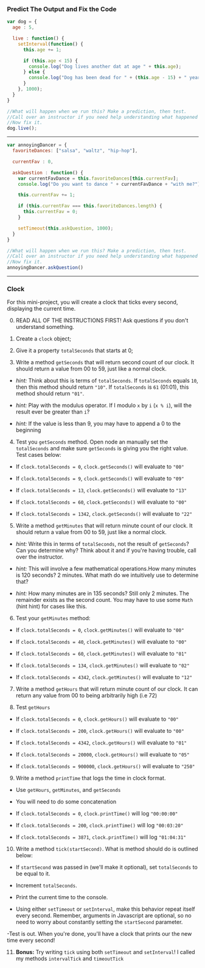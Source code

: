 ### Predict The Output and Fix the Code

```javascript
var dog = {
  age : 5,

  live : function() {
    setInterval(function() {
      this.age += 1;

      if (this.age < 15) {
        console.log("Dog lives another dat at age " + this.age);
      } else {
        console.log("Dog has been dead for " + (this.age - 15) + " years");
      }
    }, 1000);
  }
}

//What will happen when we run this? Make a prediction, then test.
//Call over an instructor if you need help understanding what happened
//Now fix it.
dog.live();
```
---------------------------------------------------------------------------
```javascript
var annoyingDancer = {
  favoriteDances: ["salsa", "waltz", "hip-hop"],

  currentFav : 0,

  askQuestion : function() {
    var currentFavDance = this.favoriteDances[this.currentFav];
    console.log("Do you want to dance " + currentFavDance + "with me?");

    this.currentFav += 1;

    if (this.currentFav === this.favoriteDances.length) {
      this.currentFav = 0;
    }

    setTimeout(this.askQuestion, 1000);
  }
}

//What will happen when we run this? Make a prediction, then test.
//Call over an instructor if you need help understanding what happened
//Now fix it.
annoyingDancer.askQuestion()
```
---------------------------------------------------------------------------

### Clock

For this mini-project, you will create a clock that ticks every second, displaying the current time.

0. READ ALL OF THE INSTRUCTIONS FIRST! Ask questions if you don't understand something.

1. Create a `clock` object;

2. Give it a property `totalSeconds` that starts at 0;

3. Write a method `getSeconds` that will return second count of our clock. It should return a value from 00 to 59, just like a normal clock.

  - *hint:* Think about this is terms of `totalSeconds`. If `totalSeconds` equals `10`, then this method should return `"10"`. If `totalSeconds` is `61` (01:01), this method should return `"01"`.

  - *hint:* Play with the modulus operator. If I modulo `x` by `i` (`x % i`), will the result ever be greater than `i`?

  - *hint:* If the value is less than 9, you may have to append a 0 to the beginning

4. Test you `getSeconds` method. Open node an manually set the `totalSeconds` and make sure `getSeconds` is giving you the right value. Test cases below:

  - If `clock.totalSeconds = 0`, `clock.getSeconds()` will evaluate to `"00"`

  - If `clock.totalSeconds = 9`, `clock.getSeconds()` will evaluate to `"09"`

  - If `clock.totalSeconds = 13`, `clock.getSeconds()` will evaluate to `"13"`

  - If `clock.totalSeconds = 60`, `clock.getSeconds()` will evaluate to `"00"`

  - If `clock.totalSeconds = 1342`, `clock.getSeconds()` will evaluate to `"22"`

5. Write a method `getMinutes` that will return minute count of our clock. It should return a value from 00 to 59, just like a normal clock.

  - *hint:* Write this in terms of `totalSeconds`, not the result of `getSeconds`? Can you determine why? Think about it and if you're having trouble, call over the instructor.

  - *hint:* This will involve a few mathematical operations.How many minutes is 120 seconds? 2 minutes. What math do we intuitively use to determine that?

  - *hint:* How many minutes are in 135 seconds? Still only 2 minutes. The
  remainder exists as the second count. You may have to use some `Math` (hint hint) for cases like this.

6. Test your `getMinutes` method:

  - If `clock.totalSeconds = 0`, `clock.getMinutes()` will evaluate to `"00"`

  - If `clock.totalSeconds = 40`, `clock.getMinutes()` will evaluate to `"00"`

  - If `clock.totalSeconds = 60`, `clock.getMinutes()` will evaluate to `"01"`

  - If `clock.totalSeconds = 134`, `clock.getMinutes()` will evaluate to `"02"`

  - If `clock.totalSeconds = 4342`, `clock.getMinutes()` will evaluate to `"12"`

7. Write a method `getHours` that will return minute count of our clock. It can return any value from 00 to being arbitrarily high (i.e 72)

8. Test `getHours`
  - If `clock.totalSeconds = 0`, `clock.getHours()` will evaluate to `"00"`

  - If `clock.totalSeconds = 200`, `clock.getHours()` will evaluate to `"00"`

  - If `clock.totalSeconds = 4342`, `clock.getHours()` will evaluate to `"01"`

  - If `clock.totalSeconds = 20000`, `clock.getHours()` will evaluate to `"05"`

  - If `clock.totalSeconds = 900000`, `clock.getHours()` will evaluate to `"250"`

9. Write a method `printTime` that logs the time in clock format.
  - Use `getHours`, `getMinutes`, and `getSeconds`

  - You will need to do some concatenation

  - If `clock.totalSeconds = 0`, `clock.printTime()` will log `"00:00:00"`

  - If `clock.totalSeconds = 200`, `clock.printTime()` will log `"00:03:20"`

  - If `clock.totalSeconds = 3871`, `clock.printTime()` will log `"01:04:31"`

10. Write a method `tick(startSecond)`. What is method should do is outlined below:
  - If `startSecond` was passed in (we'll make it optional), set `totalSeconds` to be equal to it.

  - Increment `totalSeconds`.

  - Print the current time to the console.

  - Using either `setTimeout` or `setInterval`, make this behavior repeat itself every second. Remember, arguments in Javascript are optional, so no
  need to worry about constantly setting the `startSecond` parameter.

  -Test is out. When you're done, you'll have a clock that prints our the new time every second!

11. **Bonus:** Try writing `tick` using both `setTimeout` and `setInterval`! I called my methods `intervalTick` and `timeoutTick`
